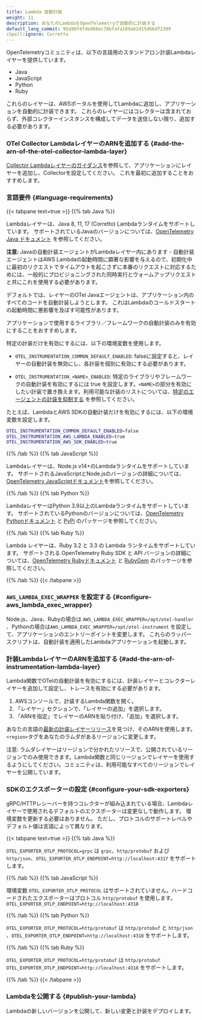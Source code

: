```yaml
---
title: Lambda 自動計装
weight: 11
description: あなたのLambdaをOpenTelemetryで自動的に計装する
default_lang_commit: 9ba98f4fded66ec78bfafa189ab2d15d66df2309
cSpell:ignore: Corretto
---
```


OpenTelemetryコミュニティは、以下の言語用のスタンドアロン計装Lambdaレイヤーを提供しています。

- Java
- JavaScript
- Python
- Ruby

これらのレイヤーは、AWSポータルを使用してLambdaに追加し、アプリケーションを自動的に計装できます。
これらのレイヤーにはコレクターは含まれておらず、外部コレクターインスタンスを構成してデータを送信しない限り、追加する必要があります。

### OTel Collector LambdaレイヤーのARNを追加する {#add-the-arn-of-the-otel-collector-lambda-layer}

[Collector Lambdaレイヤーのガイダンス](../lambda-collector/)を参照して、アプリケーションにレイヤーを追加し、Collectorを設定してください。
これを最初に追加することをおすすめします。

### 言語要件 {#language-requirements}

{{< tabpane text=true >}} {{% tab Java %}}

Lambdaレイヤーは、Java 8, 11, 17 (Corretto) Lambdaランタイムをサポートしています。
サポートされているJavaのバージョンについては、[OpenTelemetry Java ドキュメント](/docs/languages/java/) を参照してください。

**注意:** Javaの自動計装エージェントがLambdaレイヤー内にあります - 自動計装エージェントはAWS Lambdaの起動時間に顕著な影響を与えるので、初期化中に最初のリクエストでタイムアウトを起こさずに本番のリクエストに対応するためには、一般的にプロビジョニングされた同時実行とウォームアップリクエストと共にこれを使用する必要があります。

デフォルトでは、レイヤーのOTel Javaエージェントは、アプリケーション内のすべてのコードを自動計装しようとします。
これはLambdaのコールドスタートの起動時間に悪影響を及ぼす可能性があります。

アプリケーションで使用するライブラリ／フレームワークの自動計装のみを有効にすることをおすすめします。

特定の計装だけを有効にするには、以下の環境変数を使用します。

- `OTEL_INSTRUMENTATION_COMMON_DEFAULT_ENABLED`: falseに設定すると、レイヤーの自動計装を無効にし、各計装を個別に有効にする必要があります。
- `OTEL_INSTRUMENTATION_<NAME>_ENABLED`: 特定のライブラリやフレームワークの自動計装を有効にするには true を設定します。`<NAME>`の部分を有効にしたい計装で置き換えます。利用可能な計装のリストについては、[特定のエージェントの計装を抑制する][1] を参照してください。

  [1]: /docs/zero-code/java/agent/disable/#suppressing-specific-agent-instrumentation

たとえば、LambdaとAWS SDKの自動計装だけを有効にするには、以下の環境変数を設定します。

```sh
OTEL_INSTRUMENTATION_COMMON_DEFAULT_ENABLED=false
OTEL_INSTRUMENTATION_AWS_LAMBDA_ENABLED=true
OTEL_INSTRUMENTATION_AWS_SDK_ENABLED=true
```

{{% /tab %}} {{% tab JavaScript %}}

Lambdaレイヤーは、Node.js v14+のLambdaランタイムをサポートしています。
サポートされるJavaScriptとNode.jsのバージョンの詳細については、[OpenTelemetry JavaScriptドキュメント](https://github.com/open-telemetry/opentelemetry-js)を参照してください。

{{% /tab %}} {{% tab Python %}}

LambdaレイヤーはPython 3.9以上のLambdaランタイムをサポートしています。
サポートされているPythonのバージョンについては、[OpenTelemetry Pythonドキュメント](https://github.com/open-telemetry/opentelemetry-python/blob/main/README.md#supported-runtimes) と [PyPi](https://pypi.org/project/opentelemetry-api/) のパッケージを参照してください。

{{% /tab %}} {{% tab Ruby %}}

Lambda レイヤーは、Ruby 3.2 と 3.3 の Lambda ランタイムをサポートしています。
サポートされる OpenTelemetry Ruby SDK と API バージョンの詳細については、[OpenTelemetry Rubyドキュメント](https://github.com/open-telemetry/opentelemetry-ruby/blob/main/README.md#compatibility) と [RubyGem](https://rubygems.org/search?query=opentelemetry) のパッケージを参照してください。

{{% /tab %}} {{< /tabpane >}}

### `AWS_LAMBDA_EXEC_WRAPPER` を設定する {#configure-aws_lambda_exec_wrapper}

Node.js、Java、Rubyの場合は `AWS_LAMBDA_EXEC_WRAPPER=/opt/otel-handler` 、Pythonの場合は`AWS_LAMBDA_EXEC_WRAPPER=/opt/otel-instrument` を設定して、アプリケーションのエントリーポイントを変更します。
これらのラッパースクリプトは、自動計装を適用したLambdaアプリケーションを起動します。

### 計装LambdaレイヤーのARNを追加する {#add-the-arn-of-instrumentation-lambda-layer}

Lambda関数でOTelの自動計装を有効にするには、計装レイヤーとコレクターレイヤーを追加して設定し、トレースを有効にする必要があります。

1. AWSコンソールで、計装するLambda関数を開く。
2. 「レイヤー」セクションで、「レイヤーの追加」を選択します。
3. 「ARNを指定」でレイヤーのARNを貼り付け、「追加」を選択します。

あなたの言語の[最新の計装レイヤーリリース](https://github.com/open-telemetry/opentelemetry-lambda/releases)を見つけ、そのARNを使用します。
`<region>`タグをあなたのラムダがあるリージョンに変更します。

注意: ラムダレイヤーはリージョンで分かれたリソースで、公開されているリージョンでのみ使用できます。Lambda関数と同じリージョンでレイヤーを使用するようにしてください。コミュニティは、利用可能なすべてのリージョンでレイヤーを公開しています。

### SDKのエクスポーターの設定 {#configure-your-sdk-exporters}

gRPC/HTTPレシーバーを持つコレクターが組み込まれている場合、Lambdaレイヤーで使用されるデフォルトのエクスポーターは変更なしで動作します。
環境変数を更新する必要はありません。
ただし、プロトコルのサポートレベルやデフォルト値は言語によって異なります。

{{< tabpane text=true >}} {{% tab Java %}}

`OTEL_EXPORTER_OTLP_PROTOCOL=grpc` は `grpc`、`http/protobuf` および `http/json`、`OTEL_EXPORTER_OTLP_ENDPOINT=http://localhost:4317` をサポートします。

{{% /tab %}} {{% tab JavaScript %}}

環境変数 `OTEL_EXPORTER_OTLP_PROTOCOL` はサポートされていません。ハードコードされたエクスポーターはプロトコル `http/protobuf` を使用します。`OTEL_EXPORTER_OTLP_ENDPOINT=http://localhost:4318`

{{% /tab %}} {{% tab Python %}}

`OTEL_EXPORTER_OTLP_PROTOCOL=http/protobuf` は `http/protobuf` と `http/json` 、`OTEL_EXPORTER_OTLP_ENDPOINT=http://localhost:4318` をサポートします。

{{% /tab %}} {{% tab Ruby %}}

`OTEL_EXPORTER_OTLP_PROTOCOL=http/protobuf` は `http/protobuf` `OTEL_EXPORTER_OTLP_ENDPOINT=http://localhost:4318` をサポートします。

{{% /tab %}} {{< /tabpane >}}

### Lambdaを公開する {#publish-your-lambda}

Lambdaの新しいバージョンを公開して、新しい変更と計装をデプロイします。
